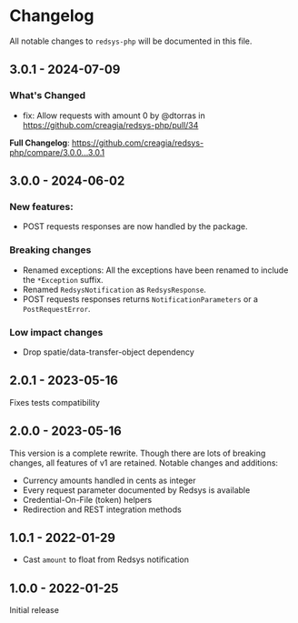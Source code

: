 # Changelog

All notable changes to `redsys-php` will be documented in this file.

## 3.0.1 - 2024-07-09

### What's Changed

* fix: Allow requests with amount 0 by @dtorras in https://github.com/creagia/redsys-php/pull/34

**Full Changelog**: https://github.com/creagia/redsys-php/compare/3.0.0...3.0.1

## 3.0.0 - 2024-06-02

### New features:

- POST requests responses are now handled by the package.

### Breaking changes

- Renamed exceptions: All the exceptions have been renamed to include the `*Exception` suffix.
- Renamed `RedsysNotification` as `RedsysResponse`.
- POST requests responses returns `NotificationParameters` or a `PostRequestError`.

### Low impact changes

- Drop spatie/data-transfer-object dependency

## 2.0.1 - 2023-05-16

Fixes tests compatibility

## 2.0.0 - 2023-05-16

This version is a complete rewrite. Though there are lots of breaking changes, all features of v1 are retained.
Notable changes and additions:

- Currency amounts handled in cents as integer
- Every request parameter documented by Redsys is available
- Credential-On-File (token) helpers
- Redirection and REST integration methods

## 1.0.1 - 2022-01-29

- Cast `amount` to float from Redsys notification

## 1.0.0 - 2022-01-25

Initial release
